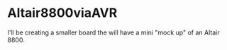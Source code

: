 # Altair8800viaAVR
I'll be creating a smaller board the will have a mini "mock up" of an Altair 8800.
